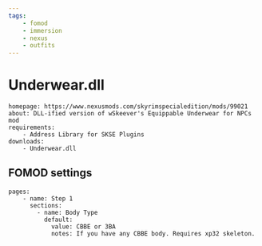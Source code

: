 ```yaml
---
tags:
    - fomod
    - immersion
    - nexus
    - outfits
---
```


# Underwear.dll

```project_info
homepage: https://www.nexusmods.com/skyrimspecialedition/mods/99021
about: DLL-ified version of wSkeever's Equippable Underwear for NPCs mod
requirements:
    - Address Library for SKSE Plugins
downloads:
    - Underwear.dll
```

## FOMOD settings

```fomod_settings
pages:
    - name: Step 1
      sections:
        - name: Body Type
          default:
            value: CBBE or 3BA
            notes: If you have any CBBE body. Requires xp32 skeleton.
```
